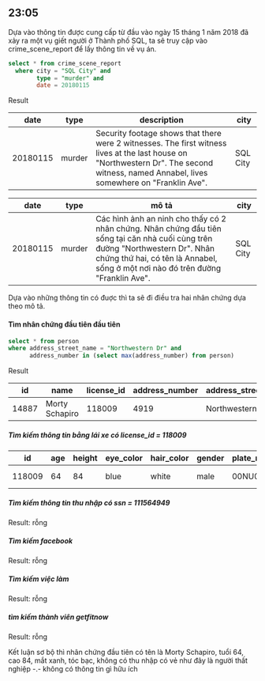 
## 23:05

Dựa vào thông tin được cung cấp từ đầu vào ngày 15 tháng 1 năm 2018 đã xảy ra một vụ giết người ở Thành phố SQL,
ta sẽ truy cập vào crime_scene_report để lấy thông tin về vụ án.

```sql
select * from crime_scene_report
  where city = "SQL City" and 
        type = "murder" and 
        date = 20180115
```

Result

| date     | type   | description                                                                                                                                                                               | city     |
|----------|--------|-------------------------------------------------------------------------------------------------------------------------------------------------------------------------------------------|----------|
| 20180115 | murder | Security footage shows that there were 2 witnesses. The first witness lives at the last house on "Northwestern Dr". The second witness, named Annabel, lives somewhere on "Franklin Ave". | SQL City |

| date     | type   | mô tả                                                                                                                                                                                                               | city     |
|----------|--------|---------------------------------------------------------------------------------------------------------------------------------------------------------------------------------------------------------------------|----------|
| 20180115 | murder | Các hình ảnh an ninh cho thấy có 2 nhân chứng. Nhân chứng đầu tiên sống tại căn nhà cuối cùng trên đường "Northwestern Dr". Nhân chứng thứ hai, có tên là Annabel, sống ở một nơi nào đó trên đường "Franklin Ave". | SQL City |                                                                                                                                                                                                                         |      |


Dựa vào những thông tin có đuợc thì ta sẽ đi điều tra hai nhân chứng dựa theo mô tả.

#### Tìm nhân chứng đầu tiên đầu tiên

```sql
select * from person
where address_street_name = "Northwestern Dr" and
      address_number in (select max(address_number) from person)
```

Result 

| id    | name           | license_id | address_number | address_street_name | ssn       |
|-------|----------------|------------|----------------|---------------------|-----------|
| 14887 | Morty Schapiro | 118009     | 4919           | Northwestern Dr     | 111564949 |

##### Tìm kiếm thông tin bằng lái xe có license_id = 118009

| id     | age | height | eye_color | hair_color | gender | plate_number | car_make      | car_model |
|--------|-----|--------|-----------|------------|--------|--------------|---------------|-----------|
| 118009 | 64  | 84     | blue      | white      | male   | 00NU00       | Mercedes-Benz | E-Class   |

##### Tìm kiếm thông tin thu nhập có ssn = 111564949

Result: rỗng


##### Tìm kiếm facebook

Result: rỗng

##### Tìm kiếm việc làm

Result: rỗng

##### tìm kiếm thành viên getfitnow

Result: rỗng

Kết luận sơ bộ thì nhân chứng đầu tiên có tên là 
Morty Schapiro, tuổi 64, cao 84, mắt xanh, tóc bạc, 
không có thu nhập có vẻ như đây là người thất nghiệp -.-
không có thông tin gì hữu ích